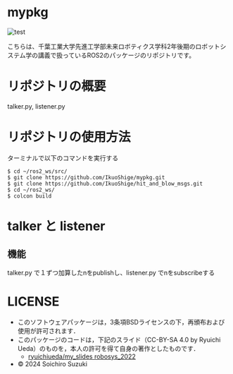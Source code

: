 # mypkg
![test](https://github.com/SoichiroS1066/mypkg/actions/workflows/test.yml/badge.svg)

こちらは、千葉工業大学先進工学部未来ロボティクス学科2年後期のロボットシステム学の講義で扱っているROS2のパッケージのリポジトリです。

# リポジトリの概要

talker.py, listener.py

# リポジトリの使用方法

ターミナルで以下のコマンドを実行する
```
$ cd ~/ros2_ws/src/
$ git clone https://github.com/IkuoShige/mypkg.git
$ git clone https://github.com/IkuoShige/hit_and_blow_msgs.git
$ cd ~/ros2_ws/
$ colcon build
```

# talker と listener

## 機能

talker.py で１ずつ加算したnをpublishし、listener.py でnをsubscribeする

# LICENSE

* このソフトウェアパッケージは，3条項BSDライセンスの下，再頒布および使用が許可されます．
* このパッケージのコードは，下記のスライド（CC-BY-SA 4.0 by Ryuichi Ueda）のものを，本人の許可を得て自身の著作としたものです．
    * [ryuichiueda/my_slides robosys_2022](https://github.com/ryuichiueda/my_slides/tree/master/robosys_2024)
* © 2024 Soichiro Suzuki
